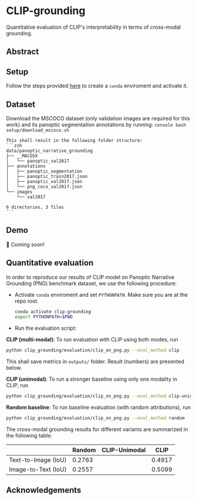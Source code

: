 # CLIP-grounding
Quantitative evaluation of CLIP's interpretability in terms of cross-modal grounding.

## Abstract

## Setup

Follow the steps provided [here](./setup/README.md) to create a `conda` enviroment and activate it.

## Dataset

Download the MSCOCO dataset (only validation images are required for this work) and its panoptic segmentation annotations by running:
    ```console
    bash setup/download_mscoco.sh
    ```

    This shall result in the following folder structure:
    ```zsh
    data/panoptic_narrative_grounding
    ├── __MACOSX
    │   └── panoptic_val2017
    ├── annotations
    │   ├── panoptic_segmentation
    │   ├── panoptic_train2017.json
    │   ├── panoptic_val2017.json
    │   └── png_coco_val2017.json
    └── images
        └── val2017

    6 directories, 3 files
    ```
<!-- 2. (Optional) Pre-process the data as instructed in the [official panoptic narrative grounding repo](https://github.com/BCV-Uniandes/PNG). See [Appendix A](#appA) for sample instructions to run this on a Mac CPU machine. This shall create `data/panoptic_narrative_grounding/annotations/png_coco_val2017_dataloader.json` file. Note that we run this step only for `val2017` split and not the training set. -->


## Demo

:date:  Coming soon!


## Quantitative evaluation

In order to reproduce our results of CLIP model on Panoptic Narrative Grounding (PNG) benchmark dataset, we use the following procedure:
* Activate `conda` enviroment and set `PYTHONPATH`. Make sure you are at the repo root.
    ```sh
    conda activate clip-grounding
    export PYTHONPATH=$PWD
    ```
* Run the evaluation script:

**CLIP (multi-modal)**: To run evaluation with CLIP using both modes, run
```sh
python clip_grounding/evaluation/clip_on_png.py --eval_method clip
```
This shall save metrics in `outputs/` folder. Result (numbers) are presented below.
<!-- ```console
TEXT2IMAGE METRICS: {'iou': 0.4892}
IMAGE2TEXT METRICS: {'iou': 0.5015}
``` -->

**CLIP (unimodal)**: To run a stronger baseline using only one modality in CLIP, run
```sh
python clip_grounding/evaluation/clip_on_png.py --eval_method clip-unimodal
```

**Random baseline**: To run baseline evaluation (with random attributions), run
```sh
python clip_grounding/evaluation/clip_on_png.py --eval_method random
```

The cross-modal grounding results for different variants are summarized in the following table:

<center>


|                     | Random | CLIP-Unimodal | CLIP   |
|---------------------|--------|---------------|--------|
| Text-to-Image (IoU) | 0.2763 |               | 0.4917 |
| Image-to-Text (IoU) | 0.2557 |               | 0.5099 |

</center>


<!-- ## Appendix

### A. Pre-processing data based on Panoptic Narrative Grounding <a class="anchor" id="appA"></a>

* Clone the repo [PNG](https://github.com/BCV-Uniandes/PNG)
* Create `conda` environment and install dependencies:
    ```sh
    conda create -n png -y python=3.6
    conda activate png

    pip install torch==1.7.1 torchvision==0.8.2 torchaudio==0.7.2
    pip install tqdm scipy

    # This failed initially on Mac and needed
    # `brew install mpich` to be run before this
    pip install mpi4py
    pip install scikit-image
    pip install boto3 requests
    ```
* Change the script to only run for `val2017` split: Change line 34 in `data/pre_process.py` as:
    ```python
    # splits = ["train2017", "val2017"]
    splits = ["val2017"]
    ```
* Run the script:
    ```sh
    cd data/
    python pre_process.py --data_dir /path/to/CLIP-grounding/repo/data/panoptic_narrative_grounding/
    ```
    This step takes about 10 minutes to run (only for `val2017` split). -->


## Acknowledgements
